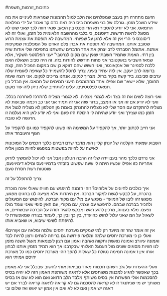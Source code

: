 #כתיבות_זורמות_תשפה 

הזעם מתחרה רק בעצב שמפלחים את הלב למול תהמונות שמראות לעיניים את מה שידע השכל מזמן. גורלם של בני משפחת ביס היה רצח בדם קר ואכזר על ידי מפלצות החמאס. אני לא יודע להסביר תא הדיוסננס בין הכאב שנאי חווה לכך שאני שוט לא מסוגל לראות חדשות. דיוסננס, כי בלבי מהחשבה הלאומית כל הזמן, ואולי זה לא דיסוננס כי הרי אין זה אלא להגן על שפיותי. המחשבה לא תופסת את עצמת הרוע שסובב אותנו. המחשבה לא תופסת את אבדן צלם האדם של המפלצות שמקיפות אותנח.
אתומל הסברתי לרב יצחק את אחד הדברים שהשתנו בתפיסה שלי אודות שיח בין דתי. האמת שתמיד חשבתי שאין שום מקום לנרטבי" יעני הפלסטני השקיר, אלא שמאז השביעי באוקטובר אני פחות חודשש להודות בזה.
זה היה סביב השאלה האם ללכת לסמינר של אנקאונטר, ואני חשוש שהם דווקא כן שם במקום המכיל הזה, קצת בדומה לרב יעקב.
אין לזה עתיד בעיני. צריך לחסל להשמייד כל שאיפה לאומית שלה ערבים סביבנו. ביד קשה בקיר ברזל.
מצריך לנקום. אנחנו צריכים לנקום. אני רוצה שעזה תחוסך, שלא יישאר שם אפילו אחד מהתומכים היעני תמימים של חמאס. אין הבדל בין חמאס לפלסטינים.
עלינו להתחייב שלא ניתן לזה עוד מקום.

ואני רוצה לשים את זה בצד ולא לגמרי מצליח.
לא לגמרי מצליח להתרכז לאחרנה בכלל.
ואני לא יודע אם זה אני או המצב, ברור שזה אני זה תמיד אני
אני כב רכמה שבועות לא מצליח להתקדם עם הסר שלי
לא מצליח להתנתק באמת מן הטלפון
לא מצליח לנצל את הזמן כמו שצירך
ואני יודע שהיתה לי היכולת הזו פעם
ואני לא יודע לאן היא נעלמה
זו הרגשה לא טובה.

אני חייב לכתוב יותר, אך להקפיד על המשימה הזו
פשוט להקפיד
כמו גם להקפיד על הגוף והעובהד איתו

השבוע שמעתי הקלטה של יונתן קליין
הוא מדבר שדם דבירם כלכך חכמים
על המוכונות לאישה
על להיות בפשטות במפגש
להיות מכוון אליה

אני נרדם כלכך מהר בעבויידה שלי
זה הרבה הטלפון
אבל אני לא יכול להמשיך לזרוק אחריות כזו
אפילו עכשיו היתה לי שעה שפשוט בזבזתי בדמיויינעס ומילא דימיוינעס, שוטטות רשת חסרת טעם

צריך להתפלל על זה

איך כולבים לחיונים על אלוהים?
זוהי הזמנה להיפגש עם חוויה שאולי אינה מוכרת בהכרח, על לבקש לגשת למקור הברכה. אין היהדות אלא מציעה לנו בחגים מפגש, מפגש זהו ליבו של המועד - מפגש עם מי? עם מקור הברכה. להיפגש עם המעגלים ולהכיר בברכה שבהם. להיפגש עם עצמי, עם מקורי, עם האין סופי שאני עומד מולו נפעם. מלא בענווה, מרכין לרגע ראש ומבקש להגיד תודה על הברכה שבשחיים, או לשאול על המ שאני עלול לחוש כהיעדר, בין כך ובין כך, לעמוד בצורה שמאפשרת לי להיפתח לשינוי שיבוא, או שאביא אותו.


אין זה אומר שזר זה מיועד רק למי שמקיים מערכת יחסים שלמה ומלאה עם אןוהים4
ואולי כן
כי מערכת יחסים שלמה ומלאה פירושה גם בריחה לעתים
ורצון להיות לבד
ואמונה עיוורצ
ואמונה נואשת
ותקווה
ואהבה
ואמון
וגם רצון לעצמאות
מעגל השנה מזמן לנו חוויות מסוגים שונים מול העמגל האלוהי שבקרבנו
אך הוא תמיד מזמין אותנו לבחון אותו
אין ז אמונה תמימה נטולת כל שאלות
להפך
זוהי מערכת יחסים
כמו כל מערכת יחיסם
אמיתי הוא



ואולי ההערות של גזב רשהם חכמות מאוד
מביאות אותי לחשוב שבכלל אני לא מאמין בכך שאפשר להגיע למכנות משותפים
אלא לדאגה משותפת
האמון הזה לא יהיה בסיס להסכמות
אולי חפשרות
אין בסיס משותף מלבד הלב הדואג
ואם הוא לא שם אז בסיס משותך
יש מי שניתנגד
זו לא קריאה להסכמה
גם לא קריאה לדאגה
קריאה לברר
אם יש דאגה יש אמון
ואם לא לא
ואם אין אמון יש יאוש
ואז שלום ובי

